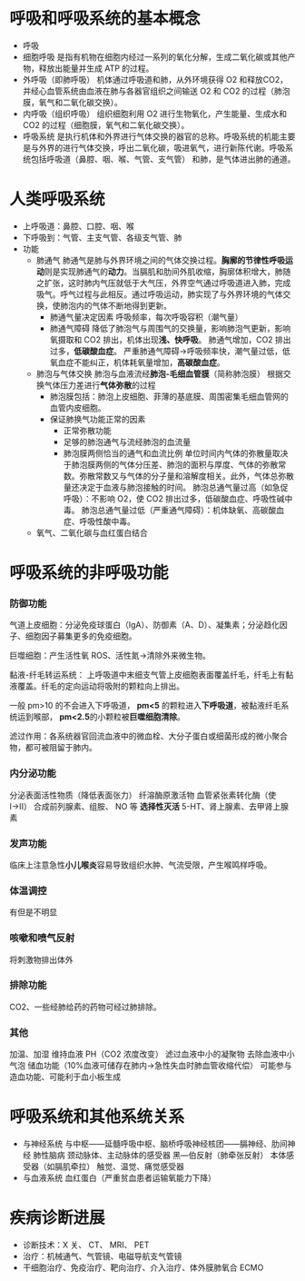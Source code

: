 # 呼吸和呼吸系统的基本概念
- 呼吸
- 细胞呼吸
	是指有机物在细胞内经过一系列的氧化分解，生成二氧化碳或其他产物，释放出能量并生成 ATP 的过程。
- 外呼吸（即肺呼吸）
	机体通过呼吸道和肺，从外环境获得 O2 和释放CO2，并经心血管系统由血液在肺与各器官组织之间输送 O2 和 CO2 的过程（肺泡膜，氧气和二氧化碳交换）。
- 内呼吸（组织呼吸）
	组织细胞利用 O2 进行生物氧化，产生能量、生成水和 CO2 的过程（细胞膜，氧气和二氧化碳交换）。
- 呼吸系统
	是执行机体和外界进行气体交换的器官的总称。呼吸系统的机能主要是与外界的进行气体交换，呼出二氧化碳，吸进氧气，进行新陈代谢。呼吸系统包括呼吸道（鼻腔、咽、喉、气管、支气管） 和肺，是气体进出肺的通道。
# 人类呼吸系统
- 上呼吸道：鼻腔、口腔、咽、喉
- 下呼吸到：气管、主支气管、各级支气管、肺
- 功能
	- 肺通气
			肺通气是肺与外界环境之间的气体交换过程。**胸廓的节律性呼吸运动**则是实现肺通气的**动力**。当膈肌和肋间外肌收缩，胸廓体积增大，肺随之扩张，这时肺内气压就低于大气压，外界空气通过呼吸道进入肺，完成吸气。呼气过程与此相反。通过呼吸运动，肺实现了与外界环境的气体交换，使肺泡内的气体不断地得到更新。
		- 肺通气量决定因素
		  呼吸频率，每次呼吸容积（潮气量）
		- 肺通气障碍
			降低了肺泡气与周围气的交换量，影响肺泡气更新，影响氧摄取和 CO2 排出，机体出现**浅、快呼吸**。
			肺通气增加，CO2 排出过多，**低碳酸血症**。
			严重肺通气障碍→呼吸频率快，潮气量过低，低氧血症不能纠正，机体耗氧量增加，**高碳酸血症**。
	- 肺泡与气体交换
		  肺泡与血液流经**肺泡-毛细血管膜**（简称肺泡膜） 根据交换气体压力差进行**气体弥散**的过程
		- 肺泡膜包括：肺泡上皮细胞、菲薄的基底膜、周围密集毛细血管网的血管内皮细胞。
		- 保证肺换气功能正常的因素
			- 正常弥散功能
			- 足够的肺泡通气与流经肺泡的血流量
			- 肺泡膜两侧恰当的通气和血流比例
		 单位时间内气体的弥散量取决于肺泡膜两侧的气体分压差、肺泡的面积与厚度、气体的弥散常数。弥散常数又与气体的分子量和溶解度相关。此外，气体总弥散量还决定于血液与肺泡接触的时间。
		 肺泡总通气量过高（如急促呼吸）：不影响 O2，使 CO2 排出过多，低碳酸血症、呼吸性碱中毒。
		 肺泡总通气量过低（严重通气障碍）：机体缺氧、高碳酸血症、呼吸性酸中毒。
	- 氧气、二氧化碳与血红蛋白结合
# 呼吸系统的非呼吸功能
### 防御功能
气道上皮细胞：分泌免疫球蛋白（IgA）、防御素（A、D）、凝集素；分泌趋化因子、细胞因子募集更多的免疫细胞。

巨噬细胞：产生活性氧 ROS、活性氮→清除外来微生物。

黏液-纤毛转运系统： 上呼吸道中末细支气管上皮细胞表面覆盖纤毛，纤毛上有黏液覆盖。纤毛的定向运动将吸附的颗粒向上排出。

一般 pm>10 的不会进入下呼吸道， **pm<5** 的颗粒进入**下呼吸道**，被黏液纤毛系统运到喉部， **pm<2.5**的小颗粒被**巨噬细胞清除**。

滤过作用：各系统器官回流血液中的微血栓、大分子蛋白或细菌形成的微小聚合物，都可被阻留于肺内。
### 内分泌功能
分泌表面活性物质（降低表面张力）
纤溶酶原激活物
血管紧张素转化酶（使 I→II）
合成前列腺素、组胺、 NO 等
**选择性灭活** 5-HT、肾上腺素、去甲肾上腺素
### 发声功能
临床上注意急性**小儿喉炎**容易导致组织水肿、气流受限，产生喉鸣样呼吸。
### 体温调控
有但是不明显
### 咳嗽和喷气反射
将刺激物排出体外
### 排除功能
CO2、一些经肺给药的药物可经过肺排除。
### 其他
加温、加湿
维持血液 PH（CO2 浓度改变） 
滤过血液中小的凝聚物
去除血液中小气泡
储血功能（10%血液可储存在肺内→急性失血时肺血管收缩代偿）
可能参与造血功能、可能利于血小板生成
# 呼吸系统和其他系统关系
- 与神经系统
	与中枢——延髓呼吸中枢、脑桥呼吸神经核团——膈神经、肋间神经
	肺性脑病
	颈动脉体、主动脉体的感受器
	黑—伯反射（肺牵张反射）
	本体感受器（如膈肌牵拉）
	触觉、温觉、痛觉感受器
- 与血液系统
	血红蛋白（严重贫血患者运输氧能力下降）
# 疾病诊断进展
- 诊断技术：X 关、 CT、 MRI、 PET
- 治疗：机械通气、气管镜、电磁导航支气管镜
- 干细胞治疗、免疫治疗、靶向治疗、介入治疗、体外膜肺氧合 ECMO